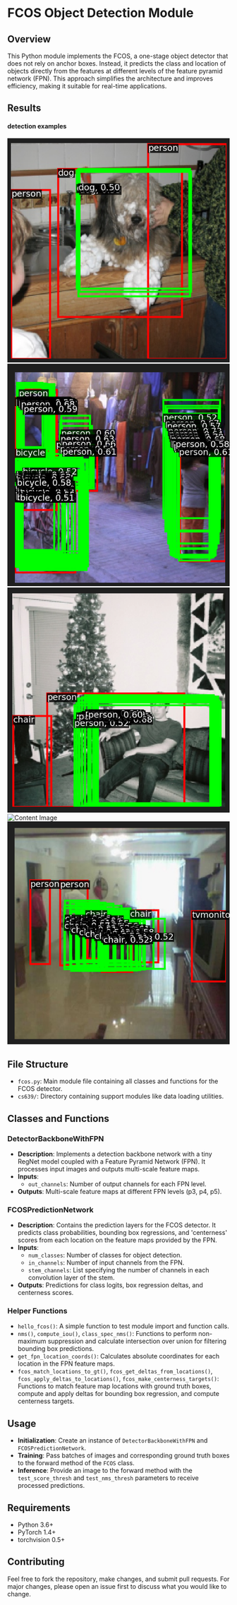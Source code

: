 # FCOS Object Detection Module

## Overview

This Python module implements the FCOS, a one-stage object detector that does not rely on anchor boxes. Instead, it predicts the class and location of objects directly from the features at different levels of the feature pyramid network (FPN). This approach simplifies the architecture and improves efficiency, making it suitable for real-time applications.

## Results

#### detection examples
![Content Image](eg1.png)
![Content Image](eg2.png)
![Content Image](eg3.png)
![Content Image](eg4.png)
![Content Image](eg5.png)

## File Structure

- `fcos.py`: Main module file containing all classes and functions for the FCOS detector.
- `cs639/`: Directory containing support modules like data loading utilities.

## Classes and Functions

### DetectorBackboneWithFPN

- **Description**: Implements a detection backbone network with a tiny RegNet model coupled with a Feature Pyramid Network (FPN). It processes input images and outputs multi-scale feature maps.
- **Inputs**:
  - `out_channels`: Number of output channels for each FPN level.
- **Outputs**: Multi-scale feature maps at different FPN levels (p3, p4, p5).

### FCOSPredictionNetwork

- **Description**: Contains the prediction layers for the FCOS detector. It predicts class probabilities, bounding box regressions, and 'centerness' scores from each location on the feature maps provided by the FPN.
- **Inputs**:
  - `num_classes`: Number of classes for object detection.
  - `in_channels`: Number of input channels from the FPN.
  - `stem_channels`: List specifying the number of channels in each convolution layer of the stem.
- **Outputs**: Predictions for class logits, box regression deltas, and centerness scores.

### Helper Functions

- `hello_fcos()`: A simple function to test module import and function calls.
- `nms()`, `compute_iou()`, `class_spec_nms()`: Functions to perform non-maximum suppression and calculate intersection over union for filtering bounding box predictions.
- `get_fpn_location_coords()`: Calculates absolute coordinates for each location in the FPN feature maps.
- `fcos_match_locations_to_gt()`, `fcos_get_deltas_from_locations()`, `fcos_apply_deltas_to_locations()`, `fcos_make_centerness_targets()`: Functions to match feature map locations with ground truth boxes, compute and apply deltas for bounding box regression, and compute centerness targets.

## Usage

- **Initialization**: Create an instance of `DetectorBackboneWithFPN` and `FCOSPredictionNetwork`.
- **Training**: Pass batches of images and corresponding ground truth boxes to the forward method of the `FCOS` class.
- **Inference**: Provide an image to the forward method with the `test_score_thresh` and `test_nms_thresh` parameters to receive processed predictions.

## Requirements

- Python 3.6+
- PyTorch 1.4+
- torchvision 0.5+

## Contributing

Feel free to fork the repository, make changes, and submit pull requests. For major changes, please open an issue first to discuss what you would like to change.
